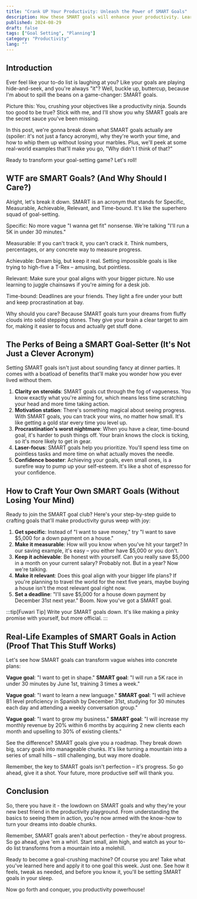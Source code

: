 ```yaml
---
title: "Crank UP Your Productivity: Unleash the Power of SMART Goals"
description: How these SMART goals will enhance your productivity. Learn how to set, crush, and celebrate your goals like a boss. Get SMART now!
published: 2024-08-29
draft: false
tags: ["Goal Setting", "Planning"]
category: "Productivity"
lang: ""
---
```



## Introduction

Ever feel like your to-do list is laughing at you? Like your goals are playing hide-and-seek, and you're always "it"? Well, buckle up, buttercup, because I'm about to spill the beans on a game-changer: SMART goals.

Picture this: You, crushing your objectives like a productivity ninja. Sounds too good to be true? Stick with me, and I'll show you why SMART goals are the secret sauce you've been missing.


In this post, we're gonna break down what SMART goals actually are (spoiler: it's not just a fancy acronym), why they're worth your time, and how to whip them up without losing your marbles. Plus, we'll peek at some real-world examples that'll make you go, "Why didn't I think of that?"

Ready to transform your goal-setting game? Let's roll!

## WTF are SMART Goals? (And Why Should I Care?)

Alright, let's break it down. SMART is an acronym that stands for Specific, Measurable, Achievable, Relevant, and Time-bound. It's like the superhero squad of goal-setting.

Specific: No more vague "I wanna get fit" nonsense. We're talking "I'll run a 5K in under 30 minutes."

Measurable: If you can't track it, you can't crack it. Think numbers, percentages, or any concrete way to measure progress.

Achievable: Dream big, but keep it real. Setting impossible goals is like trying to high-five a T-Rex – amusing, but pointless.

Relevant: Make sure your goal aligns with your bigger picture. No use learning to juggle chainsaws if you're aiming for a desk job.

Time-bound: Deadlines are your friends. They light a fire under your butt and keep procrastination at bay.

Why should you care? Because SMART goals turn your dreams from fluffy clouds into solid stepping stones. They give your brain a clear target to aim for, making it easier to focus and actually get stuff done.

## The Perks of Being a SMART Goal-Setter (It's Not Just a Clever Acronym)

Setting SMART goals isn't just about sounding fancy at dinner parties. It comes with a boatload of benefits that'll make you wonder how you ever lived without them.

1. **Clarity on steroids**: SMART goals cut through the fog of vagueness. You know exactly what you're aiming for, which means less time scratching your head and more time taking action.
2. **Motivation station**: There's something magical about seeing progress. With SMART goals, you can track your wins, no matter how small. It's like getting a gold star every time you level up.
3. **Procrastination's worst nightmare**: When you have a clear, time-bound goal, it's harder to push things off. Your brain knows the clock is ticking, so it's more likely to get in gear.
4. **Laser-focus**: SMART goals help you prioritize. You'll spend less time on pointless tasks and more time on what actually moves the needle.
5. **Confidence booster**: Achieving your goals, even small ones, is a surefire way to pump up your self-esteem. It's like a shot of espresso for your confidence.

## How to Craft Your Own SMART Goals (Without Losing Your Mind)

Ready to join the SMART goal club? Here's your step-by-step guide to crafting goals that'll make productivity gurus weep with joy:

1. **Get specific**: Instead of "I want to save money," try "I want to save $5,000 for a down payment on a house."
2. **Make it measurable**: How will you know when you've hit your target? In our saving example, it's easy – you either have $5,000 or you don't.
3. **Keep it achievable**: Be honest with yourself. Can you really save $5,000 in a month on your current salary? Probably not. But in a year? Now we're talking.
4. **Make it relevant**: Does this goal align with your bigger life plans? If you're planning to travel the world for the next five years, maybe buying a house isn't the most relevant goal right now.
5. **Set a deadline**: "I'll save $5,000 for a house down payment by December 31st next year." Boom. Now you've got a SMART goal.

:::tip[Fuwari Tip]
Write your SMART goals down. It's like making a pinky promise with yourself, but more official.
:::

## Real-Life Examples of SMART Goals in Action (Proof That This Stuff Works)

Let's see how SMART goals can transform vague wishes into concrete plans:

**Vague goal**: "I want to get in shape." **SMART goal**: "I will run a 5K race in under 30 minutes by June 1st, training 3 times a week."

**Vague goal**: "I want to learn a new language." **SMART goal**: "I will achieve B1 level proficiency in Spanish by December 31st, studying for 30 minutes each day and attending a weekly conversation group."

**Vague goal**: "I want to grow my business." **SMART goal**: "I will increase my monthly revenue by 20% within 6 months by acquiring 2 new clients each month and upselling to 30% of existing clients."

See the difference? SMART goals give you a roadmap. They break down big, scary goals into manageable chunks. It's like turning a mountain into a series of small hills – still challenging, but way more doable.

Remember, the key to SMART goals isn't perfection – it's progress. So go ahead, give it a shot. Your future, more productive self will thank you.

## Conclusion

So, there you have it - the lowdown on SMART goals and why they're your new best friend in the productivity playground. From understanding the basics to seeing them in action, you're now armed with the know-how to turn your dreams into doable chunks.

Remember, SMART goals aren't about perfection - they're about progress. So go ahead, give 'em a whirl. Start small, aim high, and watch as your to-do list transforms from a mountain into a molehill.

Ready to become a goal-crushing machine? Of course you are! Take what you've learned here and apply it to one goal this week. Just one. See how it feels, tweak as needed, and before you know it, you'll be setting SMART goals in your sleep.

Now go forth and conquer, you productivity powerhouse!
